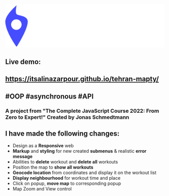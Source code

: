 <img src="logo.png">

## Live demo:
## https://itsalinazarpour.github.io/tehran-mapty/

## #OOP #asynchronous #API 

### A project from **"The Complete JavaScript Course 2022: From Zero to Expert!"**  Created by  Jonas Schmedtmann


## I have made the following changes: 


- Design as a **Responsive** web 
- **Markup** and **styling** for new created **submenus** & realistic **error message**
- Abilities to **delete** workout and **delete all** workouts
- Position the map to **show all workouts**
- **Geocode location** from coordinates and display it on the workout list
- **Display neighbourhood** for workout time and place 
- Click on popup, **move map** to corresponding popup
- Map Zoom and View control
